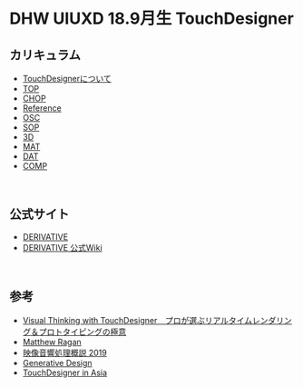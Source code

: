 # DHW UIUXD 18.9月生 TouchDesigner

## カリキュラム

* [TouchDesignerについて](docs/01_Basic.md)
* [TOP](docs/02_TOP.md)
* [CHOP](docs/03_CHOP.md)
* [Reference](docs/04_Referance.md)
* [OSC](docs/00_OSC.md)
* [SOP](docs/05_SOP.md)
* [3D](docs/00_3D.md)
* [MAT](docs/06_MAT.md)
* [DAT](docs/07_DAT.md)
* [COMP](docs/08_COMP.md)

&nbsp;
&nbsp;

## 公式サイト
* [DERIVATIVE](https://www.derivative.ca/)
* [DERIVATIVE 公式Wiki](https://docs.derivative.ca/Main_Page)

&nbsp;
&nbsp;



## 参考

* [Visual Thinking with TouchDesigner　プロが選ぶリアルタイムレンダリング＆プロトタイピングの極意](https://www.amazon.co.jp/dp/B075L6DRBW)
* [Matthew Ragan](https://www.youtube.com/channel/UCKAAKTI2xLNNBJRkdf8E58A)
* [映像音響処理概説 2019](http://satoruhiga.com/TDWS2019/)
* [Generative Design
](http://www.derivative.ca/wiki088/index.php?title=Generative_Design)
* [TouchDesigner in Asia](http://www.touchdesigner.co/)
